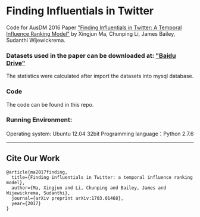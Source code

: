 # Finding Influentials in Twitter

Code for AusDM 2016 Paper ["Finding Influentials in Twitter: A Temporal Influence Ranking Model"](https://arxiv.org/abs/1703.01468) by Xingjun Ma, Chunping Li, James Bailey, Sudanthi Wijewickrema.

### Datasets used in the paper can be downloaded at: ["Baidu Drive"](https://pan.baidu.com/s/4eX2zrrk)

The statistics were calculated after import the datasets into mysql database.

### Code
The code can be found in this repo.

### Running Environment:
Operating system: Ubuntu 12.04 32bit
Programming language：Python 2.7.6


---
## Cite Our Work
```
@article{ma2017finding,
  title={Finding influentials in Twitter: a temporal influence ranking model},
  author={Ma, Xingjun and Li, Chunping and Bailey, James and Wijewickrema, Sudanthi},
  journal={arXiv preprint arXiv:1703.01468},
  year={2017}
}
```
